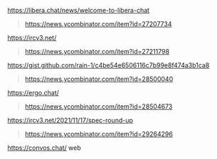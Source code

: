 https://libera.chat/news/welcome-to-libera-chat
> https://news.ycombinator.com/item?id=27207734

https://ircv3.net/
> https://news.ycombinator.com/item?id=27211798

https://gist.github.com/rain-1/c4be54e6506116c7b99e8f474a3b1ca8
> https://news.ycombinator.com/item?id=28500040

https://ergo.chat/
> https://news.ycombinator.com/item?id=28504673

https://ircv3.net/2021/11/17/spec-round-up
> https://news.ycombinator.com/item?id=29264296

https://convos.chat/ web
